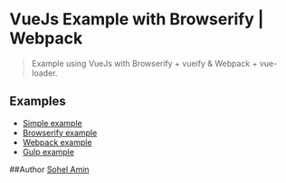 # VueJs Example with Browserify | Webpack

> Example using VueJs with Browserify + vueify & Webpack + vue-loader.

## Examples
* [Simple example](https://github.com/sohelamin/vue-example/blob/master/index.html)
* [Browserify example](https://github.com/sohelamin/vue-example/tree/master/vue-browserify)
* [Webpack example](https://github.com/sohelamin/vue-example/tree/master/vue-webpack)
* [Gulp example](https://github.com/sohelamin/vue-example/tree/master/vue-gulp)

##Author
[Sohel Amin](http://www.sohelamin.com)
